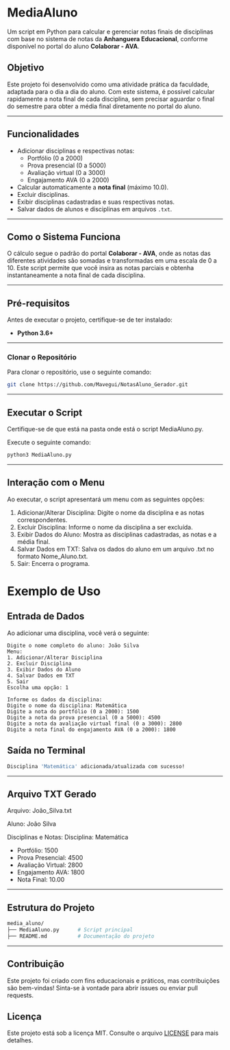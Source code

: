 # **MediaAluno**

Um script em Python para calcular e gerenciar notas finais de disciplinas com base no sistema de notas da **Anhanguera Educacional**, conforme disponível no portal do aluno **Colaborar - AVA**.

## **Objetivo**

Este projeto foi desenvolvido como uma atividade prática da faculdade, adaptada para o dia a dia do aluno. Com este sistema, é possível calcular rapidamente a nota final de cada disciplina, sem precisar aguardar o final do semestre para obter a média final diretamente no portal do aluno.

---

## **Funcionalidades**

- Adicionar disciplinas e respectivas notas:
  - Portfólio (0 a 2000)
  - Prova presencial (0 a 5000)
  - Avaliação virtual (0 a 3000)
  - Engajamento AVA (0 a 2000)
- Calcular automaticamente a **nota final** (máximo 10.0).
- Excluir disciplinas.
- Exibir disciplinas cadastradas e suas respectivas notas.
- Salvar dados de alunos e disciplinas em arquivos `.txt`.

---

## **Como o Sistema Funciona**

O cálculo segue o padrão do portal **Colaborar - AVA**, onde as notas das diferentes atividades são somadas e transformadas em uma escala de 0 a 10. Este script permite que você insira as notas parciais e obtenha instantaneamente a nota final de cada disciplina.

---

## **Pré-requisitos**

Antes de executar o projeto, certifique-se de ter instalado:

- **Python 3.6+**

---

### **Clonar o Repositório**

Para clonar o repositório, use o seguinte comando:

  ```bash
  git clone https://github.com/Mavegui/NotasAluno_Gerador.git
  ```
---

## **Executar o Script**

  Certifique-se de que está na pasta onde está o script MediaAluno.py.
  
  Execute o seguinte comando:
  
  ```bash 
  python3 MediaAluno.py
  ```

---

## **Interação com o Menu**

Ao executar, o script apresentará um menu com as seguintes opções:

 1. Adicionar/Alterar Disciplina: Digite o nome da disciplina e as notas correspondentes.
 2. Excluir Disciplina: Informe o nome da disciplina a ser excluída.
 3. Exibir Dados do Aluno: Mostra as disciplinas cadastradas, as notas e a média final.
 4. Salvar Dados em TXT: Salva os dados do aluno em um arquivo .txt no formato Nome_Aluno.txt.
 5. Sair: Encerra o programa.

# **Exemplo de Uso**
## **Entrada de Dados**

Ao adicionar uma disciplina, você verá o seguinte:

  ```plaintext
  Digite o nome completo do aluno: João Silva
  Menu:
  1. Adicionar/Alterar Disciplina
  2. Excluir Disciplina
  3. Exibir Dados do Aluno
  4. Salvar Dados em TXT
  5. Sair
  Escolha uma opção: 1

  Informe os dados da disciplina:
  Digite o nome da disciplina: Matemática
  Digite a nota do portfólio (0 a 2000): 1500
  Digite a nota da prova presencial (0 a 5000): 4500
  Digite a nota da avaliação virtual final (0 a 3000): 2800
  Digite a nota final do engajamento AVA (0 a 2000): 1800
  ```

## **Saída no Terminal**
  ```bash
  Disciplina 'Matemática' adicionada/atualizada com sucesso!
  ```
---

## **Arquivo TXT Gerado**

Arquivo: João_Silva.txt

Aluno: João Silva

Disciplinas e Notas:
Disciplina: Matemática
  - Portfólio: 1500
  - Prova Presencial: 4500
  - Avaliação Virtual: 2800
  - Engajamento AVA: 1800
  - Nota Final: 10.00

---

## **Estrutura do Projeto**
  ```bash
  media_aluno/
  ├── MediaAluno.py      # Script principal
  ├── README.md          # Documentação do projeto
  ```
---

## **Contribuição**

Este projeto foi criado com fins educacionais e práticos, mas contribuições são bem-vindas! Sinta-se à vontade para abrir issues ou enviar pull requests.

## **Licença**

Este projeto está sob a licença MIT. Consulte o arquivo [LICENSE](./LICENSE) para mais detalhes.
